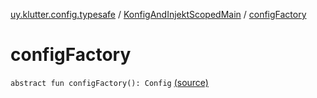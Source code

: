 [uy.klutter.config.typesafe](../index.md) / [KonfigAndInjektScopedMain](index.md) / [configFactory](.)


# configFactory
<code>abstract fun configFactory(): Config</code> [(source)](https://github.com/kohesive/klutter/blob/master/config-typesafe-jdk6/src/main/kotlin/uy/klutter/config/typesafe/InjektConfig.kt#L26)<br/>

